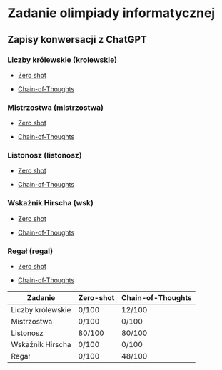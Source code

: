 # Zadanie olimpiady informatycznej

## Zapisy konwersacji z ChatGPT

### Liczby królewskie (krolewskie)

* [Zero shot](https://chat.openai.com/share/0e48a53f-1f03-44d2-a57c-d604a041e499)

* [Chain-of-Thoughts](https://chat.openai.com/share/351d304e-c711-41b8-a1d0-ffeb7493335f)

### Mistrzostwa (mistrzostwa)

* [Zero shot](https://chat.openai.com/share/43acabc4-cfad-453e-92a0-1f59540cd9e3)

* [Chain-of-Thoughts](https://chat.openai.com/share/4be93da9-b68b-46a3-a889-5ce5d67c241e)

### Listonosz (listonosz)

* [Zero shot](https://chat.openai.com/share/8b5af078-41d8-40f7-9715-d1a17eef97b3)

* [Chain-of-Thoughts](https://chat.openai.com/share/0f7e7e4e-6d0b-49bb-ba1e-620dacb67d8f)

### Wskaźnik Hirscha (wsk)

* [Zero shot](https://chat.openai.com/share/071babba-5648-4911-b612-ea0219b94441)

* [Chain-of-Thoughts](https://chat.openai.com/share/fc34a781-b0fb-4724-8b1a-bd0408c7679a)

### Regał (regal)

* [Zero shot](https://chat.openai.com/share/0e45a618-86e7-49c6-8b8c-9a791e5afd97)

* [Chain-of-Thoughts](https://chat.openai.com/share/a1ba9b19-9ae3-4d7c-8b4d-e0bd0e78fb44)


| Zadanie                   | Zero-shot   | Chain-of-Thoughts
| ------------------------- | ----------- |-----------
| Liczby królewskie         | 0/100       | 12/100
| Mistrzostwa               | 0/100       | 0/100
| Listonosz                 | 80/100      | 80/100
| Wskaźnik Hirscha          | 0/100       | 0/100
| Regał                     | 0/100       | 48/100